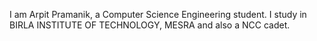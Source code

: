 I am Arpit Pramanik, a Computer Science Engineering student. I study in BIRLA INSTITUTE OF TECHNOLOGY, MESRA and also a NCC cadet.
